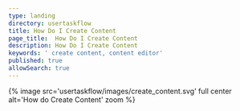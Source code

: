 ```yaml
---
type: landing
directory: usertaskflow
title: How Do I Create Content
page_title:  How Do I Create Content
description: How Do I Create Content
keywords: ' create content, content editor'
published: true
allowSearch: true
---
```

{% image src='usertaskflow/images/create_content.svg' full center alt='How do Create Content' zoom %} 
